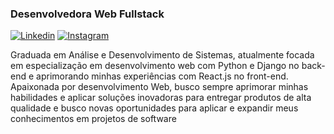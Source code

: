 ### Desenvolvedora Web Fullstack
[![Linkedin](	https://img.shields.io/badge/LinkedIn-0077B5?style=for-the-badge&logo=linkedin&logoColor=white)](https://www.linkedin.com/in/sorayacop/)
[![Instagram](https://img.shields.io/badge/Instagram-E4405F?style=for-the-badge&logo=instagram&logoColor=white)](https://www.instagram.com/soraya_cop/)

Graduada em Análise e Desenvolvimento de Sistemas, atualmente focada em especialização em desenvolvimento web com Python e Django no back-end e aprimorando minhas experiências com React.js no front-end. Apaixonada por desenvolvimento Web, busco sempre aprimorar minhas habilidades e aplicar soluções inovadoras para entregar produtos de alta qualidade e busco novas oportunidades para aplicar e expandir meus conhecimentos em projetos de software

